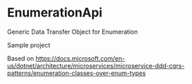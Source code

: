 # EnumerationApi
Generic Data Transfer Object for Enumeration

Sample project

Based on https://docs.microsoft.com/en-us/dotnet/architecture/microservices/microservice-ddd-cqrs-patterns/enumeration-classes-over-enum-types
